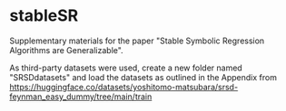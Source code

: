# stableSR

Supplementary materials for the paper "Stable Symbolic Regression Algorithms are Generalizable".

As third-party datasets were used, create a new folder named "SRSDdatasets" and load the datasets as outlined in the Appendix from https://huggingface.co/datasets/yoshitomo-matsubara/srsd-feynman_easy_dummy/tree/main/train
